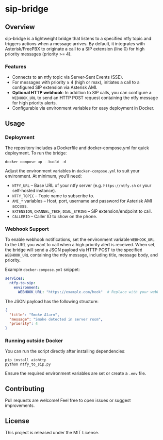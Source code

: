 # sip-bridge

## Overview

sip-bridge is a lightweight bridge that listens to a specified ntfy topic and triggers actions when a message arrives. By default, it integrates with Asterisk/FreePBX to originate a call to a SIP extension (line 0) for high priority messages (priority >= 4).

### Features

- Connects to an ntfy topic via Server-Sent Events (SSE).
- For messages with priority ≥ 4 (high or max), initiates a call to a configured SIP extension via Asterisk AMI.
- **Optional HTTP webhook**: In addition to SIP calls, you can configure a `WEBHOOK_URL` to send an HTTP POST request containing the ntfy message for high priority alerts.
- Configurable via environment variables for easy deployment in Docker.

## Usage

### Deployment

The repository includes a Dockerfile and docker-compose.yml for quick deployment. To run the bridge:

```
docker compose up --build -d
```

Adjust the environment variables in `docker-compose.yml` to suit your environment. At minimum, you'll need:

- `NTFY_URL` – Base URL of your ntfy server (e.g. `https://ntfy.sh` or your self-hosted instance).
- `NTFY_TOPIC` – Topic name to subscribe to.
- `AMI_*` variables – Host, port, username and password for Asterisk AMI access.
- `EXTENSION`, `CHANNEL_TECH`, `DIAL_STRING` – SIP extension/endpoint to call.
- `CALLERID` – Caller ID to show on the phone.

### Webhook Support

To enable webhook notifications, set the environment variable `WEBHOOK_URL` to the URL you want to call when a high priority alert is received. When set, the bridge will send a JSON payload via HTTP POST to the specified `WEBHOOK_URL` containing the ntfy message, including title, message body, and priority.

Example `docker-compose.yml` snippet:

```yaml
services:
  ntfy-to-sip:
    environment:
      WEBHOOK_URL: "https://example.com/hook"  # Replace with your webhook endpoint
```

The JSON payload has the following structure:

```json
{
  "title": "Smoke Alarm",
  "message": "Smoke detected in server room",
  "priority": 4
}
```

### Running outside Docker

You can run the script directly after installing dependencies:

```
pip install aiohttp
python ntfy_to_sip.py
```

Ensure the required environment variables are set or create a `.env` file.

## Contributing

Pull requests are welcome! Feel free to open issues or suggest improvements.

## License

This project is released under the MIT License.
